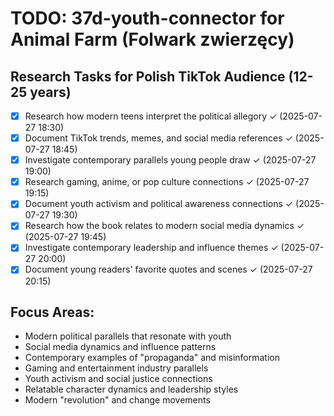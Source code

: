 # TODO: 37d-youth-connector for Animal Farm (Folwark zwierzęcy)

## Research Tasks for Polish TikTok Audience (12-25 years)

- [x] Research how modern teens interpret the political allegory ✓ (2025-07-27 18:30)
- [x] Document TikTok trends, memes, and social media references ✓ (2025-07-27 18:45)
- [x] Investigate contemporary parallels young people draw ✓ (2025-07-27 19:00)
- [x] Research gaming, anime, or pop culture connections ✓ (2025-07-27 19:15)
- [x] Document youth activism and political awareness connections ✓ (2025-07-27 19:30)
- [x] Research how the book relates to modern social media dynamics ✓ (2025-07-27 19:45)
- [x] Investigate contemporary leadership and influence themes ✓ (2025-07-27 20:00)
- [x] Document young readers' favorite quotes and scenes ✓ (2025-07-27 20:15)

## Focus Areas:
- Modern political parallels that resonate with youth
- Social media dynamics and influence patterns
- Contemporary examples of "propaganda" and misinformation
- Gaming and entertainment industry parallels
- Youth activism and social justice connections
- Relatable character dynamics and leadership styles
- Modern "revolution" and change movements